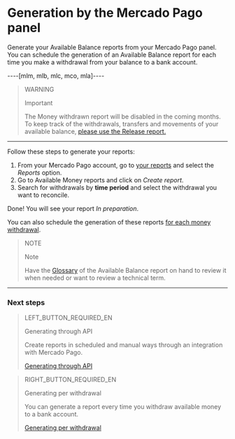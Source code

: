 
# Generation by the Mercado Pago panel

Generate your Available Balance reports from your Mercado Pago panel. You can schedule the generation of an Available Balance report for each time you make a withdrawal from your balance to a bank account.

----[mlm, mlb, mlc, mco, mla]----
> WARNING
>
> Important
>
> The Money withdrawn report will be disabled in the coming months. To keep track of the withdrawals, transfers and movements of your available balance, [please use the Release report.](https://www.mercadopago[FAKER][URL][DOMAIN]/developers/es/guides/manage-account/reports/released-money/introduction)
------------
Follow these steps to generate your reports:

1. From your Mercado Pago account, go to [your reports](https://www.mercadopago.com.ar/balance/reports) and select the *Reports* option.
1. Go to Available Money reports and click on *Create report*.
1. Search for withdrawals by **time period** and select the withdrawal you want to reconcile.

Done! You will see your report *In preparation*.

You can also schedule the generation of these reports [for each money withdrawal](https://www.mercadopago[FAKER][URL][DOMAIN]/developers/en/guides/manage-account/reports/available-money/withdrawal).


> NOTE
>
> Note
>
> Have the [Glossary](https://www.mercadopago[FAKER][URL][DOMAIN]/developers/en/guides/manage-account/reports/available-money/glossary) of the Available Balance report on hand to review it when needed or want to review a technical term.

<hr/>

### Next steps

> LEFT_BUTTON_REQUIRED_EN
>
> Generating through API
>
> Create reports in scheduled and manual ways through an integration with Mercado Pago.
>
> [Generating through API](https://www.mercadopago[FAKER][URL][DOMAIN]/developers/en/guides/manage-account/reports/available-money/api)

> RIGHT_BUTTON_REQUIRED_EN
>
> Generating per withdrawal
>
> You can generate a report every time you withdraw available money to a bank account.
>
> [Generating per withdrawal](https://www.mercadopago[FAKER][URL][DOMAIN]/developers/en/guides/manage-account/reports/available-money/withdrawal)
